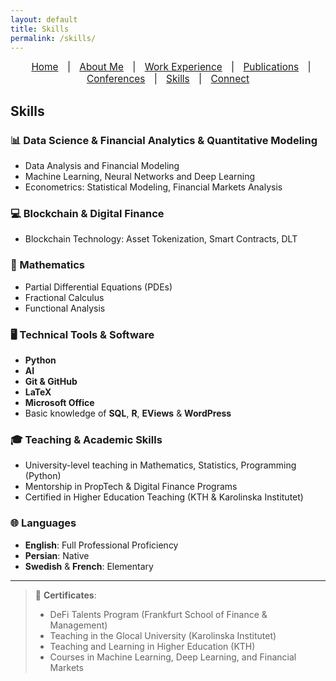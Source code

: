 ```yaml
---
layout: default
title: Skills
permalink: /skills/
---
```


<nav style="text-align:center; font-size: 1.1em; margin-bottom: 20px;">
  <a href="/" style="margin: 0 10px;">Home</a> |
  <a href="/about" style="margin: 0 10px;">About Me</a> |
  <a href="/work-experience" style="margin: 0 10px;">Work Experience</a> |
  <a href="/publications" style="margin: 0 10px;">Publications</a> |
  <a href="/talks" style="margin: 0 10px;">Conferences</a> |
  <a href="/skills" style="margin: 0 10px;">Skills</a> |
  <a href="/contact" style="margin: 0 10px;">Connect</a>
</nav>

## Skills

### 📊 Data Science & Financial Analytics & Quantitative Modeling
- Data Analysis and Financial Modeling
- Machine Learning, Neural Networks and Deep Learning
- Econometrics: Statistical Modeling, Financial Markets Analysis

### 💻 Blockchain & Digital Finance
- Blockchain Technology: Asset Tokenization, Smart Contracts, DLT

### 📐 Mathematics 
- Partial Differential Equations (PDEs)
- Fractional Calculus
- Functional Analysis

### 🖥️ Technical Tools & Software
- **Python**
- **AI**
- **Git & GitHub**
- **LaTeX**
- **Microsoft Office**
- Basic knowledge of **SQL**, **R**, **EViews** & **WordPress** 

### 🎓 Teaching & Academic Skills
- University-level teaching in Mathematics, Statistics, Programming (Python)
- Mentorship in PropTech & Digital Finance Programs
- Certified in Higher Education Teaching (KTH & Karolinska Institutet)

### 🌐 Languages
- **English**: Full Professional Proficiency
- **Persian**: Native
- **Swedish** & **French**: Elementary

---

> 📜 **Certificates**:  
> - DeFi Talents Program (Frankfurt School of Finance & Management)  
> - Teaching in the Glocal University (Karolinska Institutet)  
> - Teaching and Learning in Higher Education (KTH)  
> - Courses in Machine Learning, Deep Learning, and Financial Markets  
